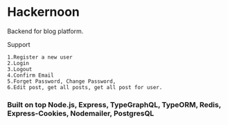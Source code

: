 # Hackernoon
Backend for blog platform.

Support
 
    1.Register a new user 
    2.Login
    3.Logout
    4.Confirm Email
    5.Forget Password, Change Password,
    6.Edit post, get all posts, get all post for user.
       
### Built on top Node.js, Express, TypeGraphQL, TypeORM, Redis, Express-Cookies, Nodemailer, PostgresQL
